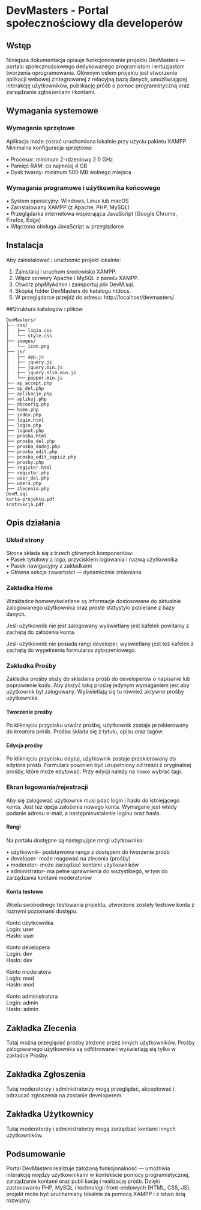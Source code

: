 # DevMasters - Portal społecznościowy dla developerów

## Wstęp
Niniejsza dokumentacja opisuje funkcjonowanie projektu DevMasters — portalu społecznościowego dedykowanego programistom i entuzjastom tworzenia oprogramowania.
Głównym celem projektu jest stworzenie aplikacji webowej zintegrowanej z relacyjną bazą danych, umożliwiającej interakcję użytkowników, publikację próśb o pomoc
programistyczną oraz zarządzanie zgłoszeniami i kontami.

## Wymagania systemowe
### Wymagania sprzętowe
Aplikacja może zostać uruchomiona lokalnie przy użyciu pakietu XAMPP. Minimalna konfiguracja sprzętowa:  

 • Procesor: minimum 2-rdzeniowy 2.0 GHz  
 • Pamięć RAM: co najmniej 4 GB  
 • Dysk twardy: minimum 500 MB wolnego miejsca  

 ### Wymagania programowe i użytkownika końcowego
 • System operacyjny: Windows, Linux lub macOS  
 • Zainstalowany XAMPP (z Apache, PHP, MySQL)  
 • Przeglądarka internetowa wspierająca JavaScript (Google Chrome, Firefox, Edge)  
 • Włączona obsługa JavaScript w przeglądarce  

 ## Instalacja
 Aby zainstalować i uruchomić projekt lokalnie:
 1. Zainstaluj i uruchom środowisko XAMPP.
 2. Włącz serwery Apache i MySQL z panelu XAMPP.
 3. Otwórz phpMyAdmin i zaimportuj plik DevM.sql.
 4. Skopiuj folder DevMasters do katalogu htdocs.
 5. W przeglądarce przejdź do adresu: http://localhost/devmasters/

##Struktura katalogów i plików
```
DevMasters/ 
├── css/ 
│   ├── login.css 
│   └── style.css 
├── images/ 
│   └── icon.png 
├── js/ 
│   ├── app.js 
│   ├── jquery.js 
│   ├── jquery.min.js 
│   ├── jquery.slim.min.js 
│   └── popper.min.js 
├── ap_accept.php 
├── ap_del.php 
├── aplikacje.php 
├── aplikuj.php 
├── dbconfig.php 
├── home.php 
├── index.php 
├── login.html 
├── login.php 
├── logout.php 
├── prosba.html 
├── prosba_del.php 
├── prosba_dodaj.php 
├── prosba_edit.php 
├── prosba_edit_zapisz.php 
├── prosby.php 
├── register.html 
├── register.php 
├── user_del.php 
├── users.php 
├── zlecenia.php 
DevM.sql 
karta-projektu.pdf 
instrukcja.pdf
```

## Opis działania
### Układ strony
Strona składa się z trzech głównych komponentów:  
 • Pasek tytułowy z logo, przyciskiem logowania i nazwą użytkownika  
 • Pasek nawigacyjny z zakładkami  
 • Główna sekcja zawartości — dynamicznie zmieniana  

### Zakładka Home
Wzakładce homewyświetlane są informacje dostosowane do aktualnie zalogowanego użytkownika oraz proste statystyki pobierane z bazy danych.  
 
Jeśli użytkownik nie jest zalogowany wyświetlany jest kafelek powitalny z zachętą do założenia konta.  
 
Jeśli użytkownik nie posiada rangi developer, wyswietlany jest też kafelek z zachętą do wypełnienia formularza zgłoszeniowego.  

### Zakładka Prośby
Zakładka prośby służy do składania próśb do developerów o napisanie lub poprawienie
kodu. Aby złożyć taką prośbę jedynym wymaganiem jest aby użytkownik był zalogowany.
Wyświetlają się tu również aktywne prośby użytkownika.

#### Tworzenie prośby
Po kliknięciu przycisku utwórz prośbę, użytkownik zostaje przekierowany do kreatora próśb. Prośba składa się z tytułu, opisu oraz tagów.

#### Edycja prośby
Po kliknięciu przycisku edytuj, użytkownik zostaje przekierowany do edytora próśb. Formularz powinien być uzupełniony od treści z oryginalnej prośby, które może edytować.
Przy edycji należy na nowo wybrać tagi.

### Ekran logowania/rejestracji
Aby się zalogować użytkownik musi pdać login i hasło do istniejącego konta. Jest też opcja założenia nowego konta. Wymagane jest wtedy podanie adresu e-mail, a następnieustalenie loginu oraz hasła.

#### Rangi
 Na portalu dostępne są następujące rangi użytkownika:  
 
 • użytkownik- podstawowa ranga z dostępem do tworzenia próśb  
 • developer- może reagować na zlecenia (prośby)  
 • moderator- może zarządzać kontami użytkowników  
 • administrator- ma pełne uprawnienia do wszystkiego, w tym do zarządzania kontami moderatorów  

 #### Konta testowe
 Wcelu swobodnego testowania projektu, utworzone zostały testowe konta z różnymi poziomami dostępu.  
 
 Konto użytkownika  
 Login: user  
 Hasło: user  
 
 Konto developera  
 Login: dev  
 Hasło: dev  
 
 Konto moderatora  
 Login: mod  
 Hasło: mod  
 
 Konto administratora  
 Login: admin  
 Hasło: admin  

 ## Zakładka Zlecenia
Tutaj można przeglądać prośby złożone przez innych użytkowników. Prośby zalogowanego użytkownika są odfiltrowane i wyświetlają się tylko w zakładce Prośby.

## Zakładka Zgłoszenia
Tutaj moderatorzy i administratorzy mogą przeglądać, akceptować i odrzucać zgłoszenia na zostanie developerem.

## Zakładka Użytkownicy
Tutaj moderatorzy i administratorzy mogą zarządzać kontami innych użytkowników.

## Podsumowanie
 Portal DevMasters realizuje założoną funkcjonalność — umożliwia interakcję między
 użytkownikami w kontekście pomocy programistycznej, zarządzanie kontami oraz publi
kację i realizację próśb. Dzięki zastosowaniu PHP, MySQL i technologii front-endowych
 (HTML, CSS, JS), projekt może być uruchamiany lokalnie za pomocą XAMPP i z łatwo
ścią rozwijany.

